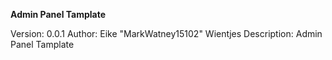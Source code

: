 **Admin Panel Tamplate**

Version: 0.0.1
Author: Eike "MarkWatney15102" Wientjes
Description: Admin Panel Tamplate